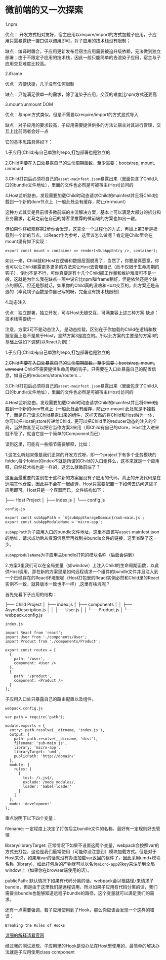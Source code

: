 # 微前端的又一次探索

1.npm

优点： 开发方式相对友好，宿主应用以require/import的方式加载子应用，子应用只需暴露统一接口供以调用即可，对子应用的技术栈没有限制；

缺点：编译时耦合，子应用更新发布后宿主应用需要被迫升级依赖，无法做到独立部署；由于不限定子应用的技术栈，因此一般只能简单的去渲染子应用，宿主与子应用交互难度比较高。

2.iframe

优点：方便快捷，几乎没有任何限制

缺点：只能满足很单一的需求，除了渲染子应用，交互的难度比npm方式还要高

3.mount/unmount DOM

优点：与npm方式类似，但是不需要以require/import的方式显式导入

缺点：对子应用的要求较高，子应用需要提供供多的方法让宿主对其进行管理，交互上比前两者会好一点

它的基本思路具体如下：

1.子应用(Child)有自己单独的repo,打包部署也是独立的

2.Child需要在入口处暴露自己的生命周期函数，至少需要：bootstrap, mount, unmount

3.Child打包后必须将自己的`asset-mainfest.json`暴露出来（里面包含了Child入口的bundle文件地址），里面的文件也必然是可被宿主(Host)访问的

4.Host监听路由，发现需要加载Child时动态请求Child的mainfest并且将Child挂载到一个新的dom节点上（一般此处会有缓存，防止re-mount）

这种方式其实是目前很多微前端的主流解决方案，基本上可以满足大部分的拆分和业务需求，老马之前在自己的博客里推荐的微前端的方案也如出一辙。

但如果你仔细观察第2步你会发现，这完全一个过程化的方式，再加上第3步是挂载到一个新的节点，以React作为参考，这里该怎么做呢？肯定是Child里会在mount里有如下实现：

```
export const mount = container => render(<SubAppEntry />, container);
```

如此一来，Child就和Host在逻辑和数据层面脱离了，当然了，你要是真愿意，你也可以让Child暴露更多更多的方法来让Host去管理自己（而不仅限于生命周期的钩子），倒也不是不行，可你真要是有十几个Child那工作量和维护难度可不是一般，这就是为什么我在缺点一项中说它比npm和iframe稍好，但是依然还是个缺点的原因。但还是那就话，如果你的Child真的没啥和Host交互的，此方案还是首选的（毕竟钩子函数是你自己写的呀，完全没有技术栈限制）

4.动态注入

优点：独立部署，独立开发，可与Host无缝交互，可满兼容上述三种方案
缺点：技术栈需要统一

注意，方案3可不是动态注入，是动态挂载，区别在于你加载的Child在逻辑和数据层面上是不是属于Host，显然方案3是独立的。所以此方案的主要是的方案3的基础上做如下调整(以React为例)：

1.子应用(Child)有自己单独的repo,打包部署也是独立的

2.~~Child需要在入口处暴露自己的生命周期函数，至少需要：bootstrap, mount, unmount~~
Child不需要提供生命周期的钩子，只需要在入口处暴露自己的配置信息，如自己的reducers/store/routers...

3.Child打包后必须将自己的`asset-mainfest.json`暴露出来（里面包含了Child入口的bundle文件地址），里面的文件也必然是可被宿主(Host)访问的

4.Host监听路由，发现需要加载Child时动态请求Child的mainfest并且将~~Child挂载到一个新的dom节点上（一般此处会有缓存，防止re-mount~~
此处就是不挂载了，而是自己请求Child暴露出来的组件，这样天然的将Child和Host融为一体，你可以把Host的store传递给Child，更可以把Child里的reducer动态的注入的全局，当然你甚至可以把它当作方案3来用（即Child有自己的store，Host注入进来就不管了，就当它是一个简单的Component而已）

读到这里，可能有一些细节需要解释，比如：

1.这怎么听起来像是我们正常的开发方式呀，即一个project下有多个业务模块的folder,每个folder的index不就是所谓的Child的入口组件么，这本来就是一个应用呀，自然技术栈也是一样的，这怎么就微前端了？

这里面最重要的差别在于这种新的方案里没有子应用的代码，真正的开发代码是在远端其他仓库，因此并不会在一起编译，Host只需要配置一下如何去访问这些子应用即可。Host只是一个容器而已，文件结构如下：

├── Host Project
│   ├── index.js
│   └── config.js

`config.js`

```
export const subAppPath = `${subAppStorageDomain}/sub-main.js`;
export const subAppModuleName = 'micro-app';
```

`subAppPath`为子应用入口的bundle文件地址，这里本应该写asset-mainfest.json的地址，请求成功后从资源信息里再找到主bundle文件的链接，这里省略了这一步。

`subAppModuleName`为子应用主bundle打包的模块名称（后面会讲到）

2.方案3里我们可以在全局变量（如window）上注入Child的生命周期函数，以此供Host调用，那在新的方案里是如何远程请求一个组件的bundle文件并且注入到一个已经存在的React环境里呢（Host打包里的React实例必然和Child里的React实例不一致，就算版本一致也不一样）,这里有啥坑呢？

首先先看下子应用的结构：

├── Child Project
│   ├── index.js
│   ├── components
│   │    ├── AsyncDescription.js
│   │    ├── User.js
│   │    └── Product.js
│   └── webpack.config.js


`index.js`

```
import React from 'react';
import User from './components/User';
import Product from './components/Product';

export const routes = [
  {
    path: '/user',
    component: <User />
  },
  {
    path: '/product',
    component: <Product />
  }
];
```

子应用入口处只暴露自己的路由配置以及组件。

`webpack.config.js`

```
var path = require('path');

module.exports = {
  entry: path.resolve(__dirname, 'index.js'),
  output: {
    path: path.resolve(__dirname, 'dist'),
    filename: 'sub-main.js',
    library: 'micro-app',
    libraryTarget: 'umd',
    publicPath: 'http://domain/'
  },
  module: {
    rules: [
      {
        test: /\.js$/,
        exclude: /node_modules/,
        loader: 'babel-loader'
      }
    ]
  },
  mode: 'development'
};
```

重点说明下以下四个变量：

filename: 一定程度上决定了打包后主bundle文件的名称，最好有一定规则好去管理

library/libraryTarget: 正常情况下如果不设置这两个变量，webpack会按照var的方式去打包，这也是我们最常使用（可能你没注意到）模块加载方式。但是对于Host来说，如果用var的话就没有办法加载var返回的组件了，因此采用umd+模块名称（library)，如此打包后的产物就可以以名为`micro-app`的key来注册到全局window上（如果你在browser端使用的话）。

publicPath: 默认情况下如果有代码分离的话，webpack会以根路径`/`来请求子bundle，但是由于这里我们是远程调用，所以如果子应用有代码分离的话，我们需要主bundle也能够知道远程子bundle的路径，这个变量就可以满足我们的需求。

还有一点需要强调，若子应用使用到了Hook，那么你应该会发现一个这样的错误：

`Breaking the Rules of Hooks`

[详细的解释请看官网](https://reactjs.org/warnings/invalid-hook-call-warning.html)

经过我的测试发现，子应用里的Hook是没办法在Host里使用的，最简单的解决办法就是子应用使用class component

```

